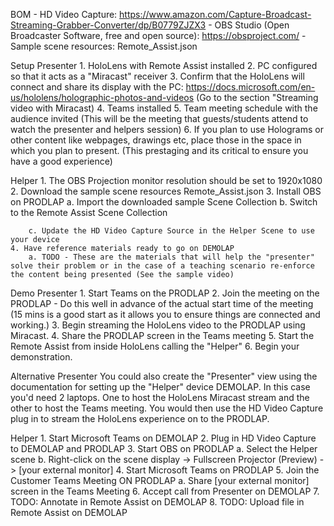 BOM
	- HD Video Capture: https://www.amazon.com/Capture-Broadcast-Streaming-Grabber-Converter/dp/B0779ZJZX3
	- OBS Studio (Open Broadcaster Software, free and open source): https://obsproject.com/
	- Sample scene resources: Remote_Assist.json

Setup
Presenter
	1. HoloLens with Remote Assist installed
	2. PC configured so that it acts as a "Miracast" receiver
	3. Confirm that the HoloLens will connect and share its display with the PC: https://docs.microsoft.com/en-us/hololens/holographic-photos-and-videos (Go to the section "Streaming video with Miracast)
	4. Teams installed
	5. Team meeting schedule with the audience invited (This will be the meeting that guests/students attend to watch the presenter and helpers session)
	6. If you plan to use Holograms or other content like webpages, drawings etc, place those in the space in which you plan to present. (This prestaging and its critical to ensure you have a good experience)

Helper
	1. The OBS Projection monitor resolution should be set to 1920x1080
	2. Download the sample scene resources Remote_Assist.json
	3. Install OBS on PRODLAP
		a. Import the downloaded sample Scene Collection
		b. Switch to the Remote Assist Scene Collection
		
		
		c. Update the HD Video Capture Source in the Helper Scene to use your device
	4. Have reference materials ready to go on DEMOLAP
		a. TODO - These are the materials that will help the "presenter" solve their problem or in the case of a teaching scenario re-enforce the content being presented (See the sample video) 

Demo
Presenter
	1. Start Teams on the PRODLAP
	2. Join the meeting on the PRODLAP - Do this well in advance of the actual start time of the meeting (15 mins is a good start as it allows you to ensure things are connected and working.)
	3. Begin streaming the HoloLens video to the PRODLAP using Miracast.
	4. Share the PRODLAP screen in the Teams meeting 
	5. Start the Remote Assist from inside HoloLens calling the "Helper"
	6. Begin your demonstration. 

Alternative Presenter
You could also create the "Presenter" view using the documentation for setting up the "Helper" device DEMOLAP. In this case you'd need 2 laptops. One to host the HoloLens Miracast stream and the other to host the Teams meeting. You would then use the HD Video Capture plug in to stream the HoloLens experience on to the PRODLAP.  
	
	
	

Helper
	1. Start Microsoft Teams on DEMOLAP
	2. Plug in HD Video Capture to DEMOLAP and PRODLAP
	3. Start OBS on PRODLAP
		a. Select the Helper scene
		b. Right-click on the scene display -> Fullscreen Projector (Preview) -> [your external monitor]
	4. Start Microsoft Teams on PRODLAP
	5. Join the Customer Teams Meeting ON PRODLAP
		a. Share [your external monitor] screen in the Teams Meeting
	6. Accept call from Presenter on DEMOLAP
	7. TODO: Annotate in Remote Assist on DEMOLAP
	8. TODO: Upload file in Remote Assist on DEMOLAP
